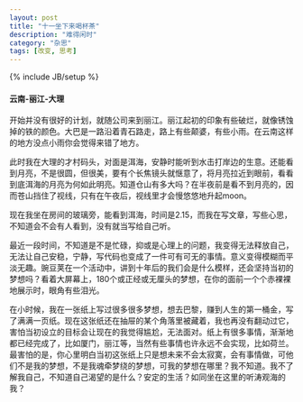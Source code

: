 ```yaml
---
layout: post
title: "十一坐下来喝杯茶"
description: "难得闲时"
category: "杂思"
tags: [改变, 思考]
---
```

{% include JB/setup %}

#### 云南-丽江-大理

开始并没有很好的计划，就随公司来到丽江。丽江起初的印象有些破烂，就像锈蚀掉的铁的颜色。大巴是一路沿着青石路走，路上有些颠婆，有些小雨。在云南这样的地方没点小雨你会觉得来错了地方。

此时我在大理的才村码头，对面是洱海，安静时能听到水击打岸边的生意。还能看到月亮，不是很圆，但很美，要有个长焦镜头就惬意了，将月亮拉近到眼前，看看到底洱海的月亮为何如此明亮。知道仓山有多大吗？在半夜前是看不到月亮的，因而苍山挡住了视线，只有在午夜后，视线里才会慢悠悠地升起moon。

现在我坐在房间的玻璃旁，能看到洱海，时间是2.15，而我在写文章，写些心思，不知道会不会有人看到，没有就当写给自己听。

最近一段时间，不知道是不是忙碌，抑或是心理上的问题，我变得无法释放自己，无法让自己安稳，宁静，写代码也变成了一件可有可无的事情。意义变得模糊而平淡无趣。豌豆荚在一个活动中，讲到十年后的我们会是什么模样，还会坚持当初的梦想吗？看着大屏幕上，180个或正经或无厘头的梦想，在你的面前一个个赤裸裸地展示时，眼角有些泪光。

在小时候，我在一张纸上写过很多很多梦想，想去巴黎，赚到人生的第一桶金，写了满满一页纸。现在这张纸还在抽屉的某个角落里被藏着，我也再没有翻动过它，害怕当初设立的目标会让现在的我觉得尴尬，无法面对。纸上有很多事情，渐渐地都已经完成了，比如厦门，丽江等，当然有些事情也许永远不会实现，比如荷兰。最害怕的是，你心里明白当初这张纸上只是想未来不会太寂寞，会有事情做，可他们不是我的梦想，不是我魂牵梦绕的梦想，可我的梦想在哪里？我不知道。我不了解我自己，不知道自己渴望的是什么？安定的生活？如同坐在这里的听涛观海的我？
